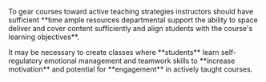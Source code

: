 <p><span style=font-weight: 400;>To gear courses toward active teaching strategies instructors should have sufficient </span>**time ample resources departmental support the ability to space deliver and cover content sufficiently and align students with the course's learning objectives**<span style=font-weight: 400;>.</span></p>

<p><span style=font-weight: 400;>It may be necessary to create classes where </span>**students**<span style=font-weight: 400;> learn self-regulatory emotional management and teamwork skills to </span>**increase motivation**<span style=font-weight: 400;> and potential for </span>**engagement**<span style=font-weight: 400;> in actively taught courses.</span></p>